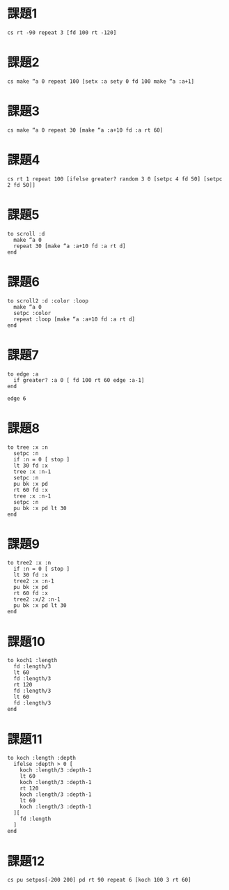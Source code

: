 # 課題1
```logo
cs rt -90 repeat 3 [fd 100 rt -120]
```

# 課題2
```logo
cs make “a 0 repeat 100 [setx :a sety 0 fd 100 make “a :a+1]
```

# 課題3
```logo
cs make “a 0 repeat 30 [make “a :a+10 fd :a rt 60]
```

#  課題4
```logo
cs rt 1 repeat 100 [ifelse greater? random 3 0 [setpc 4 fd 50] [setpc 2 fd 50]]
```

# 課題5
```logo
to scroll :d 
  make “a 0
  repeat 30 [make “a :a+10 fd :a rt d]
end
```

# 課題6
```logo
to scroll2 :d :color :loop
  make “a 0
  setpc :color
  repeat :loop [make “a :a+10 fd :a rt d]
end
```

# 課題7
```logo
to edge :a
  if greater? :a 0 [ fd 100 rt 60 edge :a-1]
end

edge 6
```

# 課題8
```logo
to tree :x :n
  setpc :n
  if :n = 0 [ stop ]
  lt 30 fd :x
  tree :x :n-1
  setpc :n
  pu bk :x pd
  rt 60 fd :x
  tree :x :n-1
  setpc :n
  pu bk :x pd lt 30
end
```

# 課題9
```logo
to tree2 :x :n
  if :n = 0 [ stop ]
  lt 30 fd :x
  tree2 :x :n-1
  pu bk :x pd
  rt 60 fd :x
  tree2 :x/2 :n-1
  pu bk :x pd lt 30
end
```

# 課題10
```logo
to koch1 :length
  fd :length/3
  lt 60
  fd :length/3
  rt 120
  fd :length/3
  lt 60
  fd :length/3
end
```

# 課題11
```logo
to koch :length :depth
  ifelse :depth > 0 [
    koch :length/3 :depth-1
    lt 60
    koch :length/3 :depth-1
    rt 120
    koch :length/3 :depth-1
    lt 60
    koch :length/3 :depth-1
  ][
    fd :length
  ]
end
```

# 課題12
```
cs pu setpos[-200 200] pd rt 90 repeat 6 [koch 100 3 rt 60]
```
